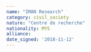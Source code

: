 ```yaml
---
name: "IMAN Research"
category: civil_society
nature: "Centre de recherche"
nationality: MYS
alliance: 
date_signed: '2018-11-12'
---
```

    